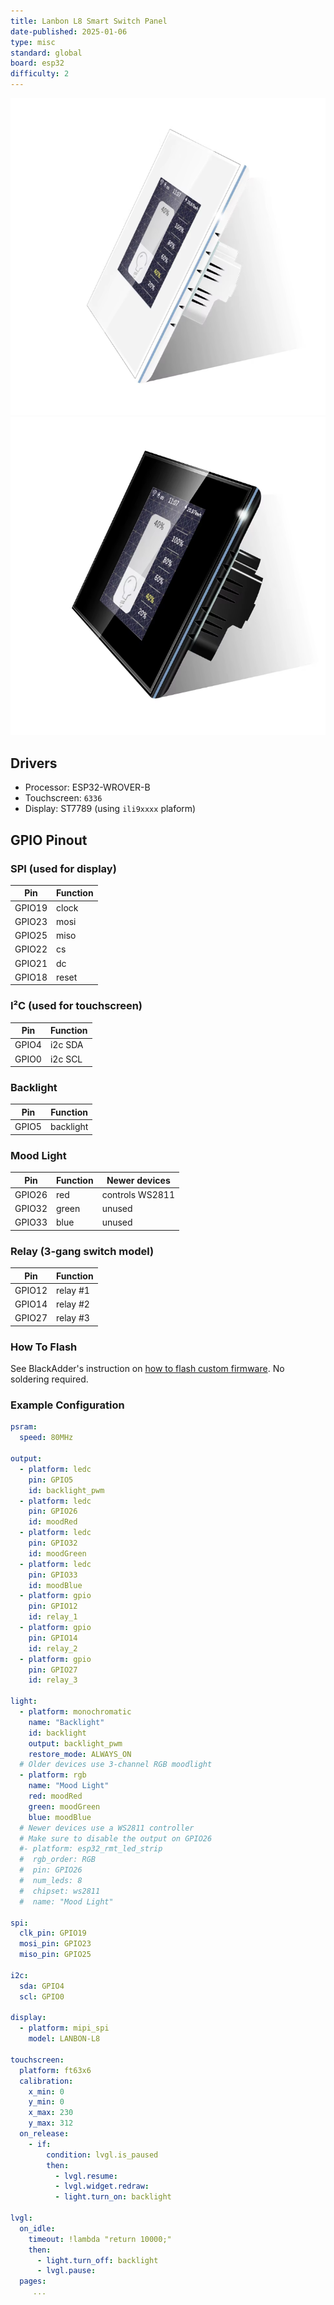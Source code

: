 ```yaml
---
title: Lanbon L8 Smart Switch Panel
date-published: 2025-01-06
type: misc
standard: global
board: esp32
difficulty: 2
---
```


![Product Image US](lanbon-l8-us-white.png "US Version") ![Product Image EU](lanbon-l8-eu-black.png "EU Version")

## Drivers

* Processor: ESP32-WROVER-B
* Touchscreen: `6336`
* Display: ST7789 (using `ili9xxxx` plaform)

## GPIO Pinout

### SPI (used for display)

| Pin    | Function      |
| ------ | ------------- |
| GPIO19 | clock   |
| GPIO23 | mosi    |
| GPIO25 | miso    |
| GPIO22 | cs      |
| GPIO21 | dc      |
| GPIO18 | reset   |

### I²C (used for touchscreen)

| Pin    | Function      |
| ------ | ------------- |
| GPIO4 | i2c SDA     |
| GPIO0 | i2c SCL     |

### Backlight

| Pin    | Function      |
| ------ | ------------- |
| GPIO5  | backlight   |

### Mood Light

| Pin     | Function      | Newer devices   |
| ------- | ------------- | --------------- |
| GPIO26  | red           | controls WS2811 |
| GPIO32  | green         | unused          |
| GPIO33  | blue          | unused          |

### Relay (3-gang switch model)

| Pin    | Function      |
| ------ | ------------- |
| GPIO12  | relay #1   |
| GPIO14  | relay #2   |
| GPIO27  | relay #3   |

### How To Flash

See BlackAdder's instruction on [how to flash custom firmware](https://blakadder.com/lanbon-L8-custom-firmware/).
No soldering required.

### Example Configuration

```yaml
psram:
  speed: 80MHz

output:
  - platform: ledc
    pin: GPIO5
    id: backlight_pwm
  - platform: ledc
    pin: GPIO26
    id: moodRed
  - platform: ledc
    pin: GPIO32
    id: moodGreen
  - platform: ledc
    pin: GPIO33
    id: moodBlue
  - platform: gpio
    pin: GPIO12
    id: relay_1
  - platform: gpio
    pin: GPIO14
    id: relay_2
  - platform: gpio
    pin: GPIO27
    id: relay_3

light:
  - platform: monochromatic
    name: "Backlight"
    id: backlight
    output: backlight_pwm
    restore_mode: ALWAYS_ON
  # Older devices use 3-channel RGB moodlight
  - platform: rgb
    name: "Mood Light"
    red: moodRed
    green: moodGreen
    blue: moodBlue
  # Newer devices use a WS2811 controller
  # Make sure to disable the output on GPIO26
  #- platform: esp32_rmt_led_strip
  #  rgb_order: RGB
  #  pin: GPIO26
  #  num_leds: 8
  #  chipset: ws2811
  #  name: "Mood Light"

spi:
  clk_pin: GPIO19
  mosi_pin: GPIO23
  miso_pin: GPIO25

i2c:
  sda: GPIO4
  scl: GPIO0

display:
  - platform: mipi_spi
    model: LANBON-L8

touchscreen:
  platform: ft63x6
  calibration:
    x_min: 0
    y_min: 0
    x_max: 230
    y_max: 312
  on_release:
    - if:
        condition: lvgl.is_paused
        then:
          - lvgl.resume:
          - lvgl.widget.redraw:
          - light.turn_on: backlight

lvgl:
  on_idle:
    timeout: !lambda "return 10000;"
    then:
      - light.turn_off: backlight
      - lvgl.pause:
  pages:
     ...
```
